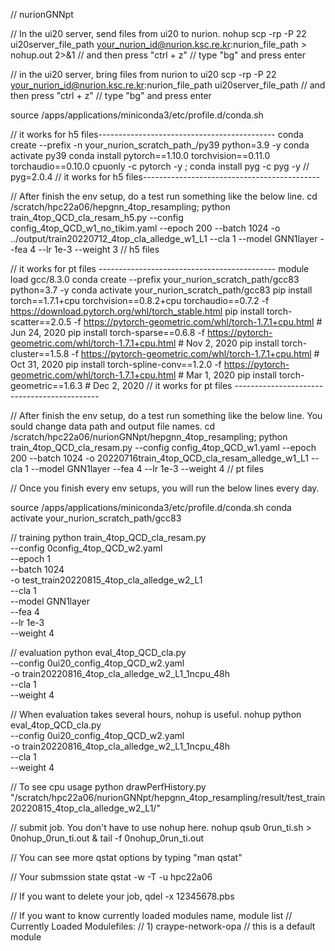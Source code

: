 // nurionGNNpt

// In the ui20 server, send files from ui20 to nurion.
nohup scp -rp -P 22 ui20server_file_path your_nurion_id@nurion.ksc.re.kr:nurion_file_path > nohup.out 2>&1
// and then press "ctrl + z"
// type "bg" and press enter 

// in the ui20 server, bring files from nurion to ui20
scp -rp -P 22 your_nurion_id@nurion.ksc.re.kr:nurion_file_path ui20server_file_path
// and then press "ctrl + z"
// type "bg" and press enter 

source /apps/applications/miniconda3/etc/profile.d/conda.sh

// it works for h5 files--------------------------------------------
conda create --prefix -n your_nurion_scratch_path_/py39 python=3.9 -y
conda activate py39
conda install pytorch==1.10.0 torchvision==0.11.0 torchaudio==0.10.0 cpuonly -c pytorch -y ; conda install pyg -c pyg -y
// pyg=2.0.4
// it works for h5 files--------------------------------------------

// After finish the env setup, do a test run something like the below line.
cd /scratch/hpc22a06/hepgnn_4top_resampling; python train_4top_QCD_cla_resam_h5.py --config config_4top_QCD_w1_no_tikim.yaml --epoch 200 --batch 1024 -o ../output/train20220712_4top_cla_alledge_w1_L1 --cla 1 --model GNN1layer --fea 4 --lr 1e-3 --weight 3
// h5 files


// it works for pt files --------------------------------------------
module load gcc/8.3.0
conda create --prefix your_nurion_scratch_path/gcc83 python=3.7 -y
conda activate your_nurion_scratch_path/gcc83
pip install torch==1.7.1+cpu torchvision==0.8.2+cpu torchaudio==0.7.2 -f https://download.pytorch.org/whl/torch_stable.html
pip install torch-scatter==2.0.5 -f https://pytorch-geometric.com/whl/torch-1.7.1+cpu.html # Jun 24, 2020
pip install torch-sparse==0.6.8 -f https://pytorch-geometric.com/whl/torch-1.7.1+cpu.html # Nov 2, 2020
pip install torch-cluster==1.5.8 -f https://pytorch-geometric.com/whl/torch-1.7.1+cpu.html # Oct 31, 2020
pip install torch-spline-conv==1.2.0 -f https://pytorch-geometric.com/whl/torch-1.7.1+cpu.html # Mar 1, 2020
pip install torch-geometric==1.6.3 # Dec 2, 2020 
// it works for pt files --------------------------------------------

// After finish the env setup, do a test run something like the below line. You sould change data path and output file names.
cd /scratch/hpc22a06/nurionGNNpt/hepgnn_4top_resampling; python train_4top_QCD_cla_resam.py --config config_4top_QCD_w1.yaml --epoch 200 --batch 1024 -o 20220716train_4top_QCD_cla_resam_alledge_w1_L1 --cla 1 --model GNN1layer --fea 4 --lr 1e-3 --weight 4
// pt files


// Once you finish every env setups, you will run the below lines every day. 

source /apps/applications/miniconda3/etc/profile.d/conda.sh
conda activate your_nurion_scratch_path/gcc83

// training
python train_4top_QCD_cla_resam.py \
                                   --config 0config_4top_QCD_w2.yaml \
                                   --epoch 1 \
                                   --batch 1024 \
                                   -o test_train20220815_4top_cla_alledge_w2_L1 \
                                   --cla 1 \
                                   --model GNN1layer \
                                   --fea 4 \
                                   --lr 1e-3 \
                                   --weight 4

// evaluation
python eval_4top_QCD_cla.py \
                                   --config 0ui20_config_4top_QCD_w2.yaml \
                                   -o train20220816_4top_cla_alledge_w2_L1_1ncpu_48h \
                                   --cla 1 \
                                   --weight 4
                                   
// When evaluation takes several hours, nohup is useful.
nohup python eval_4top_QCD_cla.py \
                                   --config 0ui20_config_4top_QCD_w2.yaml \
                                   -o train20220816_4top_cla_alledge_w2_L1_1ncpu_48h \
                                   --cla 1 \
                                   --weight 4

// To see cpu usage
python drawPerfHistory.py "/scratch/hpc22a06/nurionGNNpt/hepgnn_4top_resampling/result/test_train20220815_4top_cla_alledge_w2_L1/"

// submit job. You don't have to use nohup here.
nohup qsub 0run_ti.sh > 0nohup_0run_ti.out & tail -f 0nohup_0run_ti.out

// You can see more qstat options by typing "man qstat"

// Your submssion state
qstat -w -T -u hpc22a06

// If you want to delete your job,
qdel -x 12345678.pbs

// If you want to know currently loaded modules name,
module list
// Currently Loaded Modulefiles:
//  1) craype-network-opa
// this is a default module
